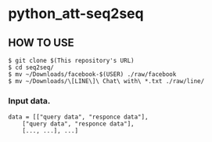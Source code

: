 # python_att-seq2seq

## HOW TO USE
```
$ git clone $(This repository's URL)
$ cd seq2seq/
$ mv ~/Downloads/facebook-$(USER) ./raw/facebook
$ mv ~/Downloads/\[LINE\]\ Chat\ with\ *.txt ./raw/line/
```

### Input data.
```
data = [["query data", "responce data"],
	["query data", "responce data"],
	[..., ...], ...]
```
